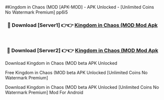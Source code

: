 #Kingdom in Chaos (MOD [APK-MOD] - APK Unlocked - [Unlimited Coins No Watermark Premium] pp6i5



<div align="center">

<h3>🔴 Download [Server1] 👉👉 <a href="https://momento.my/?title=Kingdom_in_Chaos_(MOD">Kingdom in Chaos (MOD Mod Apk</a></h3><br>

<h3>🔴 Download [Server2] 👉👉 <a href="https://momento.my/?title=Kingdom_in_Chaos_(MOD">Kingdom in Chaos (MOD Mod Apk</a></h3>
</div>



Download Kingdom in Chaos (MOD beta APK Unlocked

Free Kingdom in Chaos (MOD beta APK Unlocked [Unlimited Coins No Watermark Premium]

Download Kingdom in Chaos (MOD beta APK Unlocked [Unlimited Coins No Watermark Premium] Mod For Android
